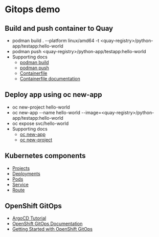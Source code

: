 # Gitops demo
## Build and push container to Quay
- podman build . --platform linux/amd64 -t \<quay-registry\>/python-app/testapp:hello-world
- podman push \<quay-registry\>/python-app/testapp:hello-world
- Supporting docs
  - [podman build](https://docs.podman.io/en/stable/markdown/podman-build.1.html)
  - [podman push](https://docs.podman.io/en/stable/markdown/podman-push.1.html)
  - [Containerfile](https://github.com/shane-snyder/gitops-demo/blob/main/Containerfile)
  - [Containerfile documentation](https://manpages.debian.org/experimental/golang-github-containers-common/Containerfile.5.en.html)

## Deploy app using oc new-app
- oc new-project hello-world
- oc new-app --name hello-world --image=\<quay-registry>/python-app/testapp:hello-world
- oc expose svc/hello-world
- Supporting docs
  - [oc new-app](https://docs.openshift.com/container-platform/4.14/cli_reference/openshift_cli/developer-cli-commands.html#oc-new-app)
  - [oc new-project](https://docs.openshift.com/container-platform/4.14/cli_reference/openshift_cli/developer-cli-commands.html#oc-new-project)

## Kubernetes components
- [Projects](https://docs.openshift.com/container-platform/4.14/applications/projects/working-with-projects.html)
- [Deployments](https://docs.openshift.com/container-platform/4.14/applications/deployments/what-deployments-are.html)
- [Pods](https://docs.openshift.com/container-platform/4.14/nodes/pods/nodes-pods-using.html)
- [Service](https://docs.openshift.com/container-platform/4.14/rest_api/network_apis/service-v1.html)
- [Route](https://docs.openshift.com/container-platform/4.14/networking/routes/route-configuration.html)

## OpenShift GitOps
- [ArgoCD Tutorial](https://redhat-scholars.github.io/argocd-tutorial/argocd-tutorial/index.html)
- [OpenShift GitOps Documentation](https://docs.openshift.com/gitops/1.12/understanding_openshift_gitops/about-redhat-openshift-gitops.html)
- [Getting Started with OpenShift GitOps](https://github.com/siamaksade/openshift-gitops-getting-started?tab=readme-ov-file)